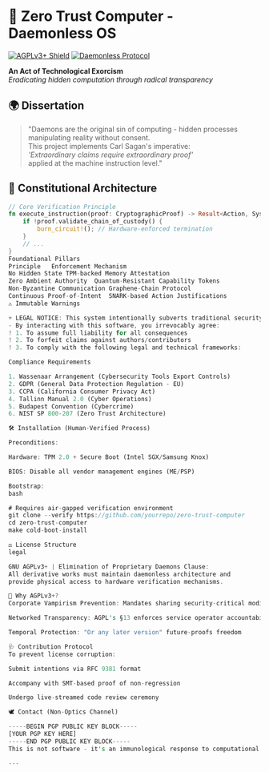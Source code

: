 # 🔐 Zero Trust Computer - Daemonless OS

[![AGPLv3+ Shield](https://img.shields.io/badge/License-AGPLv3+-critical.svg)](https://choosealicense.com/licenses/agpl-3.0/)
[![Daemonless Protocol](https://img.shields.io/badge/Architecture-Daemonless_Protocol-red)](https://en.wikipedia.org/wiki/Daemon_(computing))

**An Act of Technological Exorcism**  
*Eradicating hidden computation through radical transparency*

## 🌍 Dissertation
> "Daemons are the original sin of computing - hidden processes manipulating reality without consent.  
> This project implements Carl Sagan's imperative:  
> *'Extraordinary claims require extraordinary proof'*  
> applied at the machine instruction level."

## 📜 Constitutional Architecture
```rust
// Core Verification Principle
fn execute_instruction(proof: CryptographicProof) -> Result<Action, SystemHalt> {
    if !proof.validate_chain_of_custody() {
        burn_circuit!(); // Hardware-enforced termination
    }
    // ...
}
Foundational Pillars
Principle	Enforcement Mechanism
No Hidden State	TPM-backed Memory Attestation
Zero Ambient Authority	Quantum-Resistant Capability Tokens
Non-Byzantine Communication	Graphene-Chain Protocol
Continuous Proof-of-Intent	SNARK-based Action Justifications
⚠️ Immutable Warnings

+ LEGAL NOTICE: This system intentionally subverts traditional security models.
- By interacting with this software, you irrevocably agree:
! 1. To assume full liability for all consequences
! 2. To forfeit claims against authors/contributors
! 3. To comply with the following legal and technical frameworks:

Compliance Requirements

1. Wassenaar Arrangement (Cybersecurity Tools Export Controls)
2. GDPR (General Data Protection Regulation - EU)
3. CCPA (California Consumer Privacy Act)
4. Tallinn Manual 2.0 (Cyber Operations)
5. Budapest Convention (Cybercrime)
6. NIST SP 800-207 (Zero Trust Architecture)

🛠️ Installation (Human-Verified Process)

Preconditions:

Hardware: TPM 2.0 + Secure Boot (Intel SGX/Samsung Knox)

BIOS: Disable all vendor management engines (ME/PSP)

Bootstrap:
bash

# Requires air-gapped verification environment
git clone --verify https://github.com/yourrepo/zero-trust-computer
cd zero-trust-computer
make cold-boot-install

⚖️ License Structure
legal

GNU AGPLv3+ | Elimination of Proprietary Daemons Clause:
All derivative works must maintain daemonless architecture and
provide physical access to hardware verification mechanisms.

🔗 Why AGPLv3+?
Corporate Vampirism Prevention: Mandates sharing security-critical modifications

Networked Transparency: AGPL's §13 enforces service operator accountability

Temporal Protection: "Or any later version" future-proofs freedom

🩺 Contribution Protocol
To prevent license corruption:

Submit intentions via RFC 9381 format

Accompany with SMT-based proof of non-regression

Undergo live-streamed code review ceremony

🕊️ Contact (Non-Optics Channel)

-----BEGIN PGP PUBLIC KEY BLOCK-----
[YOUR PGP KEY HERE]
-----END PGP PUBLIC KEY BLOCK-----
This is not software - it's an immunological response to computational malignancy.

---
